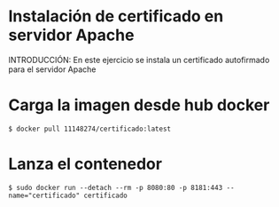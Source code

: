 # Instalación de certificado en servidor Apache

INTRODUCCIÓN:
En este ejercicio se instala un certificado autofirmado para el servidor Apache
# Carga la imagen desde hub docker
```
$ docker pull 11148274/certificado:latest
```
# Lanza el contenedor
```
$ sudo docker run --detach --rm -p 8080:80 -p 8181:443 --name="certificado" certificado
```

